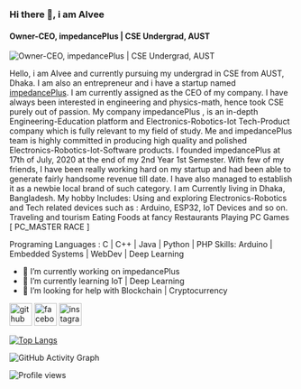 ### Hi there 👋, i am Alvee
#### Owner-CEO, impedancePlus | CSE Undergrad, AUST
![Owner-CEO, impedancePlus | CSE Undergrad, AUST](https://arturssmirnovs.github.io/github-profile-readme-generator/images/banner.png)

Hello, i am Alvee and currently pursuing my undergrad in CSE from AUST, Dhaka. I am also an entrepreneur and i have a startup named [impedancePlus](https://www.facebook.com/impedancePlus). I am currently assigned as the CEO of my company. I have always been interested in engineering and physics-math, hence took CSE purely out of passion. 
My company impedancePlus , is an in-depth Engineering-Education platform and Electronics-Robotics-Iot Tech-Product company which is fully relevant to my field of study. 
Me and impedancePlus team is highly committed in producing high quality and polished Electronics-Robotics-Iot-Software products.     I founded impedancePlus at 17th of July, 2020 at the end of my 2nd Year 1st Semester. With few of my friends, I have been really working hard on my startup and had been able to generate fairly handsome revenue till date. I have also managed to establish it as a newbie local brand of such category.
I am Currently living in Dhaka, Bangladesh. My hobby Includes:
Using and exploring Electronics-Robotics and Tech related devices such as : Arduino, ESP32, IoT Devices and so on.
Traveling and tourism
Eating Foods at fancy Restaurants
Playing PC Games [ PC_MASTER RACE ]

Programing Languages : C | C++ | Java | Python | PHP
Skills: Arduino | Embedded Systems | WebDev | Deep Learning

- 🔭 I’m currently working on impedancePlus  
- 🌱 I’m currently learning IoT | Deep Learning 
- 🤔 I’m looking for help with Blockchain | Cryptocurrency  


[<img src='https://cdn.jsdelivr.net/npm/simple-icons@3.0.1/icons/github.svg' alt='github' height='40'>](https://github.com/pointer2Alvee)  [<img src='https://cdn.jsdelivr.net/npm/simple-icons@3.0.1/icons/facebook.svg' alt='facebook' height='40'>](https://www.facebook.com/https://www.facebook.com/sadman.alvee)  [<img src='https://cdn.jsdelivr.net/npm/simple-icons@3.0.1/icons/instagram.svg' alt='instagram' height='40'>](https://www.instagram.com/https://www.instagram.com/accounts/login/?next=%2Fsadman__alvee%2F&source=omni_redirect/)  

[![Top Langs](https://github-readme-stats.vercel.app/api/top-langs/?username=pointer2Alvee)](https://github.com/anuraghazra/github-readme-stats)

![GitHub Activity Graph](https://activity-graph.herokuapp.com/graph?username=pointer2Alvee)  

![Profile views](https://gpvc.arturio.dev/pointer2Alvee)  
